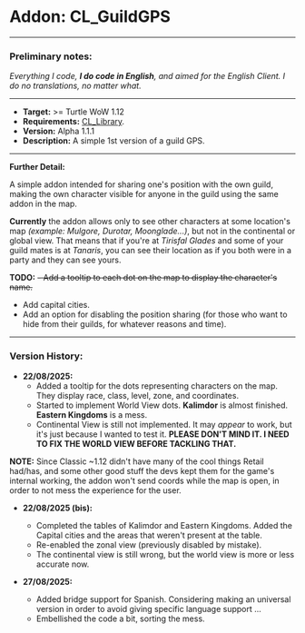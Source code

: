 # Addon: CL_GuildGPS
- - -
### Preliminary notes:
<i>Everything I code, <b>I do code in English</b>, and aimed for the English Client. I do no translations, no matter what.</i>
- - -
- <b>Target:</b> >= Turtle WoW 1.12
- <b>Requirements:</b> [CL_Library](https://github.com/CoderLotl/CL_Library).
- <b>Version:</b> Alpha 1.1.1
- <b>Description:</b> A simple 1st version of a guild GPS.
- - -
<b>Further Detail:</b>

A simple addon intended for sharing one's position with the own guild, making the own character visible for anyone in the guild using the same addon in the map.

<b>Currently</b> the addon allows only to see other characters at some location's map <i>(example: Mulgore, Durotar, Moonglade...)</i>, but not in the continental or global view.
That means that if you're at <i>Tirisfal Glades</i> and some of your guild mates is at <i>Tanaris</i>, you can see their location as if you both were in a party and they can see yours.

<b>TODO:</b>
~~- Add a tooltip to each dot on the map to display the character's name.~~
- Add capital cities.
- Add an option for disabling the position sharing (for those who want to hide from their guilds, for whatever reasons and time).
  
- - -

### Version History:

- <b>22/08/2025:</b>
    - Added a tooltip for the dots representing characters on the map. They display race, class, level, zone, and coordinates.
    - Started to implement World View dots. <b>Kalimdor</b> is almost finished. <b>Eastern Kingdoms</b> is a mess.
    - Continental View is still not implemented. It may <i>appear</i> to work, but it's just because I wanted to test it. <b>PLEASE DON'T MIND IT. I NEED TO FIX THE WORLD VIEW BEFORE TACKLING THAT.</b>

<b>NOTE:</b> Since Classic ~1.12 didn't have many of the cool things Retail had/has, and some other good stuff the devs kept them for the game's internal working, the addon won't send coords while the map is open, in order to not mess the experience for the user.

- <b>22/08/2025 (bis):</b>
    - Completed the tables of Kalimdor and Eastern Kingdoms. Added the Capital cities and the areas that weren't present at the table.
    - Re-enabled the zonal view (previously disabled by mistake).
    - The continental view is still wrong, but the world view is more or less accurate now.

- <b>27/08/2025:</b>
    - Added bridge support for Spanish. Considering making an universal version in order to avoid giving specific language support ...
    - Embellished the code a bit, sorting the mess.
